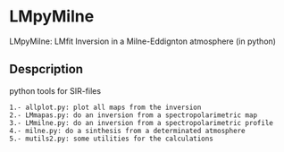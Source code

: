 ﻿# LMpyMilne
LMpyMilne: LMfit Inversion in a Milne-Eddignton atmosphere (in python)

## Despcription
python tools for SIR-files

    1.- allplot.py: plot all maps from the inversion
    2.- LMmapas.py: do an inversion from a spectropolarimetric map
    3.- LMmilne.py: do an inversion from a spectropolarimetric profile
    4.- milne.py: do a sinthesis from a determinated atmosphere
    5.- mutils2.py: some utilities for the calculations

